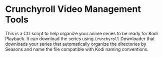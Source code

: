 # Crunchyroll Video Management Tools

This is a CLI script to help organize your anime series to be ready for Kodi Playback. It can download the series using `Crunchyroll` Downloader that downloads your series that automatically organize the directories by Seasons and name the file compatible with Kodi naming conventions.
